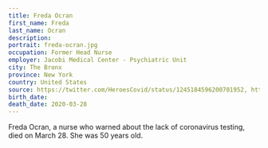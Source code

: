 ```yaml
---
title: Freda Ocran
first_name: Freda
last_name: Ocran
description: 
portrait: freda-ocran.jpg
occupation: Former Head Nurse
employer: Jacobi Medical Center - Psychiatric Unit
city: The Bronx
province: New York
country: United States
source: https://twitter.com/HeroesCovid/status/1245184596200701952, https://nypost.com/2020/03/30/former-head-nurse-of-jacobi-medical-center-psychiatric-unit-dies-of-coronavirus/amp/?__twitter_impression=true
birth_date: 
death_date: 2020-03-28
---
```


Freda Ocran, a nurse who warned about the lack of coronavirus testing, died on March 28. She was 50 years old.